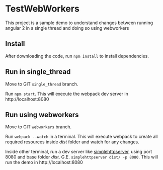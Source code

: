 # TestWebWorkers

This project is a sample demo to understand changes between running angular 2 in a single thread and doing so using webworkers


## Install

After downloading the code, run `npm install` to install dependencies.


## Run in single_thread

Move to GIT `single_thread` branch.

Run `npm start`. This will execute the webpack dev server in http://localhost:8080


## Run using webworkers

Move to GIT `webworkers` branch.

Run `webpack --watch` in a terminal. This will execute webpack to create all required resources inside *dist* folder and watch for any changes.

Inside other terminal, run a dev server like [simplehttpserver](https://www.npmjs.com/package/simplehttpserver), using port 8080 and base folder *dist*.
G.E. `simplehttpserver dist/ -p 8080`. This will run the demo in http://localhost:8080
